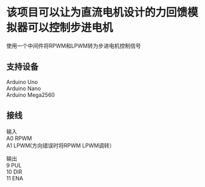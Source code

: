 
# 该项目可以让为直流电机设计的力回馈模拟器可以控制步进电机
使用一个中间件将RPWM和LPWM转为步进电机控制信号
## 支持设备
Arduino Uno  
Arduino Nano  
Arduino Mega2560  

## 接线
输入  
A0 RPWM  
A1 LPWM(方向错误时将RPWM LPWM调转）   

输出  
9  PUL  
10 DIR  
11 ENA  
